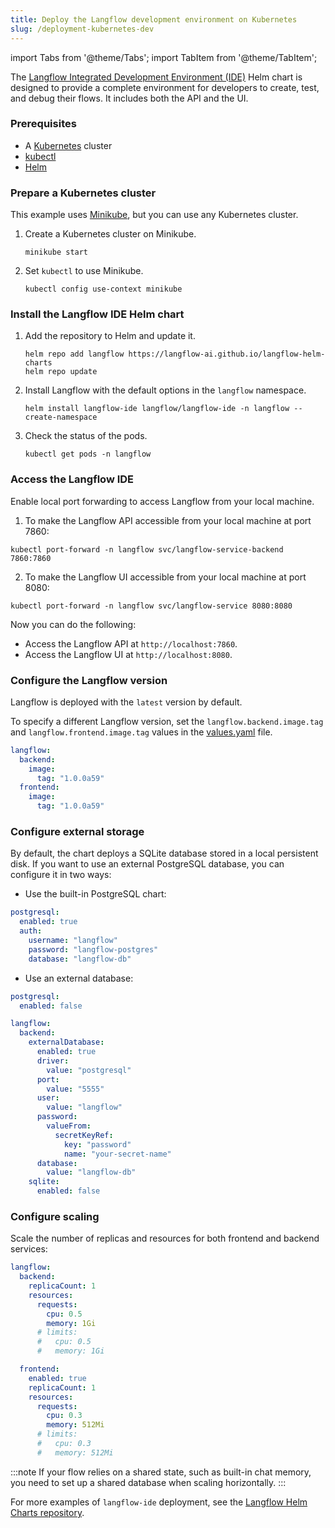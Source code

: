 ```yaml
---
title: Deploy the Langflow development environment on Kubernetes
slug: /deployment-kubernetes-dev
---
```


import Tabs from '@theme/Tabs';
import TabItem from '@theme/TabItem';

The [Langflow Integrated Development Environment (IDE)](https://github.com/langflow-ai/langflow-helm-charts/tree/main/charts/langflow-ide) Helm chart is designed to provide a complete environment for developers to create, test, and debug their flows. It includes both the API and the UI.

### Prerequisites

- A [Kubernetes](https://kubernetes.io/docs/setup/) cluster
- [kubectl](https://kubernetes.io/docs/tasks/tools/#kubectl)
- [Helm](https://helm.sh/docs/intro/install/)

### Prepare a Kubernetes cluster

This example uses [Minikube](https://minikube.sigs.k8s.io/docs/start/), but you can use any Kubernetes cluster.

1. Create a Kubernetes cluster on Minikube.

	```shell
	minikube start
	```

2. Set `kubectl` to use Minikube.

	```shell
	kubectl config use-context minikube
	```

### Install the Langflow IDE Helm chart

1. Add the repository to Helm and update it.

	```shell
	helm repo add langflow https://langflow-ai.github.io/langflow-helm-charts
	helm repo update
	```

2. Install Langflow with the default options in the `langflow` namespace.

	```shell
	helm install langflow-ide langflow/langflow-ide -n langflow --create-namespace
	```

3. Check the status of the pods.

	```shell
	kubectl get pods -n langflow
	```

### Access the Langflow IDE

Enable local port forwarding to access Langflow from your local machine.

1. To make the Langflow API accessible from your local machine at port 7860:
```shell
kubectl port-forward -n langflow svc/langflow-service-backend 7860:7860
```

2. To make the Langflow UI accessible from your local machine at port 8080:
```shell
kubectl port-forward -n langflow svc/langflow-service 8080:8080
```

Now you can do the following:
- Access the Langflow API at `http://localhost:7860`.
- Access the Langflow UI at `http://localhost:8080`.

### Configure the Langflow version

Langflow is deployed with the `latest` version by default.

To specify a different Langflow version, set the `langflow.backend.image.tag` and `langflow.frontend.image.tag` values in the [values.yaml](https://github.com/langflow-ai/langflow-helm-charts/blob/main/charts/langflow-ide/values.yaml) file.

```yaml
langflow:
  backend:
    image:
      tag: "1.0.0a59"
  frontend:
    image:
      tag: "1.0.0a59"
```

### Configure external storage

By default, the chart deploys a SQLite database stored in a local persistent disk. If you want to use an external PostgreSQL database, you can configure it in two ways:

* Use the built-in PostgreSQL chart:
```yaml
postgresql:
  enabled: true
  auth:
    username: "langflow"
    password: "langflow-postgres"
    database: "langflow-db"
```

* Use an external database:
```yaml
postgresql:
  enabled: false

langflow:
  backend:
    externalDatabase:
      enabled: true
      driver:
        value: "postgresql"
      port:
        value: "5555"
      user:
        value: "langflow"
      password:
        valueFrom:
          secretKeyRef:
            key: "password"
            name: "your-secret-name"
      database:
        value: "langflow-db"
    sqlite:
      enabled: false
```

### Configure scaling

Scale the number of replicas and resources for both frontend and backend services:

```yaml
langflow:
  backend:
    replicaCount: 1
    resources:
      requests:
        cpu: 0.5
        memory: 1Gi
      # limits:
      #   cpu: 0.5
      #   memory: 1Gi

  frontend:
    enabled: true
    replicaCount: 1
    resources:
      requests:
        cpu: 0.3
        memory: 512Mi
      # limits:
      #   cpu: 0.3
      #   memory: 512Mi
```

:::note
If your flow relies on a shared state, such as built-in chat memory, you need to set up a shared database when scaling horizontally.
:::

For more examples of `langflow-ide` deployment, see the [Langflow Helm Charts repository](https://github.com/langflow-ai/langflow-helm-charts/tree/main/examples/langflow-ide).
